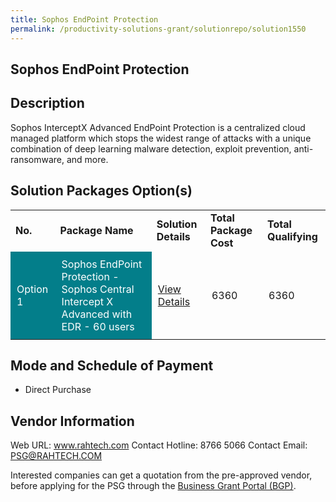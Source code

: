 ```yaml
---
title: Sophos EndPoint Protection
permalink: /productivity-solutions-grant/solutionrepo/solution1550
---
```


## Sophos EndPoint Protection

## Description

Sophos InterceptX Advanced EndPoint Protection is a centralized cloud managed platform which stops the widest range of attacks with a unique combination of deep learning malware detection, exploit prevention, anti-ransomware, and more.

## Solution Packages Option(s)

<table>
<tr>
<td><b>No.</b></td>
<td><b>Package Name</b></td>
<td><b>Solution Details</b></td>
<td><b>Total Package Cost</b></td>
<td><b>Total Qualifying</b></td>
</tr>
<tr>
<td style='padding: 10px; background-color: #037E8A; color: #FFFFFF;'>Option 1</td>
<td style='padding: 10px; background-color: #037E8A; color: #FFFFFF;'>Sophos EndPoint Protection - Sophos Central Intercept X Advanced with EDR - 60 users</td>
<td style='padding: 10px;'><a href='https://www.gobusiness.gov.sg/images/psg/Desensitised_Rah_Tech_20200168_Annex_3_Part_4.pdf' target='_blank'>View Details</a></td>
<td style='padding: 10px;'>6360</td>
<td style='padding: 10px;'>6360</td>
</tr>
</table>

## Mode and Schedule of Payment

 - Direct Purchase

## Vendor Information

 Web URL: www.rahtech.com 
Contact Hotline: 8766 5066
Contact Email: PSG@RAHTECH.COM


Interested companies can get a quotation from the pre-approved vendor, before applying for the PSG through the <a href='https://www.businessgrants.gov.sg/'>Business Grant Portal (BGP)</a>.

<script src="/jquery/resize-tables.js"></script>
